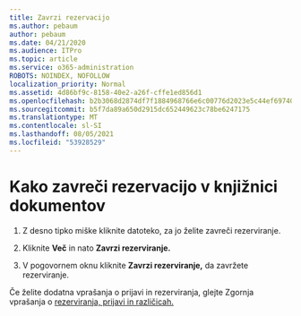 ```yaml
---
title: Zavrzi rezervacijo
ms.author: pebaum
author: pebaum
ms.date: 04/21/2020
ms.audience: ITPro
ms.topic: article
ms.service: o365-administration
ROBOTS: NOINDEX, NOFOLLOW
localization_priority: Normal
ms.assetid: 4d86bf9c-8158-40e2-a26f-cffe1ed856d1
ms.openlocfilehash: b2b3068d2874df7f1884968766e6c00776d2023e5c44ef697401485b57f9fadf
ms.sourcegitcommit: b5f7da89a650d2915dc652449623c78be6247175
ms.translationtype: MT
ms.contentlocale: sl-SI
ms.lasthandoff: 08/05/2021
ms.locfileid: "53928529"
---
```

# <a name="discard-a-check-out-from-a-document-library"></a>Kako zavreči rezervacijo v knjižnici dokumentov

1. Z desno tipko miške kliknite datoteko, za jo želite zavreči rezerviranje.
    
2. Kliknite **Več** in nato **Zavrzi rezerviranje.** 
    
3. V pogovornem oknu kliknite **Zavrzi rezerviranje,** da zavržete rezerviranje. 
    
Če želite dodatna vprašanja o prijavi in rezerviranja, glejte Zgornja vprašanja o [rezerviranja, prijavi in različicah.](https://go.microsoft.com/fwlink/?linkid=2018786)
  


